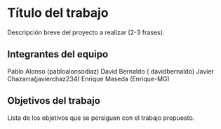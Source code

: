 # Título del trabajo

Descripción breve del proyecto a realizar (2-3 frases).

## Integrantes del equipo

Pablo Alonso (pabloalonsodiaz)
David  Bernaldo ( davidbernaldo)
Javier Chazarra(javierchaz234)
Enrique Maseda  (Enrique-MG)

## Objetivos del trabajo

Lista de los objetivos que se persiguen con el trabajo propuesto.
